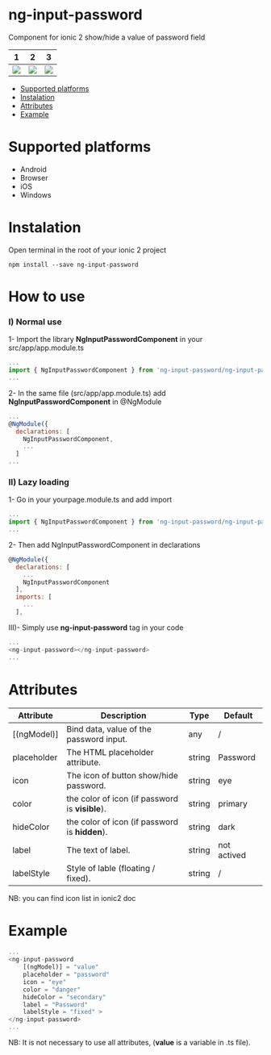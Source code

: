 
# ng-input-password
Component for ionic 2 show/hide a value of password field

1            |  2          |  3
:-------------------------:|:-------------------------:|:-------------------------:
![](https://github.com/yajuve/ng-input-password/raw/master/screenshot/1.png)  |  ![](https://github.com/yajuve/ng-input-password/raw/master/screenshot/2.png) |  ![](https://github.com/yajuve/ng-input-password/raw/master/screenshot/3.png)


* [Supported platforms](#supported-platforms)
* [Instalation](#instalation)
* [Attributes](#attributes)
* [Example](#example)

# Supported platforms
* Android 
* Browser
* iOS
* Windows


# Instalation

Open terminal in the root of your ionic 2 project 
```shell
npm install --save ng-input-password
```

# How to use

### I) Normal use
1- Import the library **NgInputPasswordComponent** in your src/app/app.module.ts
```javascript
...
import { NgInputPasswordComponent } from 'ng-input-password/ng-input-password';
...
```
2- In the same file (src/app/app.module.ts) add **NgInputPasswordComponent** in @NgModule
```javascript
...
@NgModule({
  declarations: [
    NgInputPasswordComponent,
    ...
  ]
...
```
### II) Lazy loading
1- Go in your yourpage.module.ts and add import 
```javascript
...
import { NgInputPasswordComponent } from 'ng-input-password/ng-input-password';
...
```

2- Then add NgInputPasswordComponent in declarations
```javascript
@NgModule({
  declarations: [
    ...
    NgInputPasswordComponent
  ],
  imports: [
    ...
  ],
```


III)- Simply use **ng-input-password** tag in your code
```javascript
...
<ng-input-password></ng-input-password>
...
```
# Attributes 


Attribute     | Description                                     | Type   | Default
------------- | ----------------------------------------------- | ------ | -------------
[(ngModel)]   | Bind data, value of the password input.          | any    | /
placeholder   | The HTML placeholder attribute.                 | string | Password
icon          | The icon of button show/hide password.          | string | eye
color         | the color of icon (if password is **visible**). | string | primary
hideColor     | the color of icon (if password is **hidden**).  | string | dark
label         | The text of label.                              | string | not actived
labelStyle    | Style of lable (floating / fixed).              | string | /

NB: you can find icon list in ionic2 doc

# Example
```javascript
...
<ng-input-password 
    [(ngModel)] = "value" 
    placeholder = "password" 
    icon = "eye"
    color = "danger"
    hideColor = "secondary"
    label = "Password"
    labelStyle = "fixed" >
</ng-input-password>
...

```
NB: It is not necessary to use all attributes, (**value** is a variable in .ts file).
